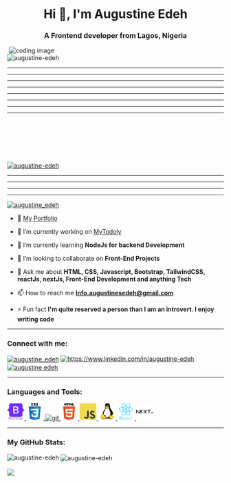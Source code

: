 <h1 align="center">Hi 👋, I'm Augustine Edeh</h1>
<h3 align="center">A Frontend developer from Lagos, Nigeria</h3>
<img src="https://cdn.dribbble.com/users/1162077/screenshots/3848914/programmer.gif" align="right" alt="coding image" width="500">



<p align="left"> <img src="https://komarev.com/ghpvc/?username=augustine-edeh&label=Profile%20views&color=0e75b6&style=flat" alt="augustine-edeh" /> </p>
<hr>
<hr>
<hr>
<hr>
<hr>
<hr>
<hr>
<hr>
<br>
<br>
<br>
<br>
<br>
<p align="left"> <a href="https://github.com/ryo-ma/github-profile-trophy"><img src="https://github-profile-trophy.vercel.app/?username=augustine-edeh&theme=monokai" alt="augustine-edeh" /></a> </p>
<hr>
<hr>
<hr>
<hr>


<p align="left"> <a href="https://twitter.com/augustine_edeh" target="blank"><img src="https://img.shields.io/twitter/follow/augustine_edeh?logo=twitter&style=for-the-badge" alt="augustine_edeh" /></a> </p>

- 💼 [My Portfolio](https://augustines.vercel.app) 

- 🔭 I’m currently working on [MyTodoly](https://mytodoly.vercel.app)


- 🌱 I’m currently learning **NodeJs for backend Development**

- 👯 I’m looking to collaborate on **Front-End Projects**

- 💬 Ask me about **HTML, CSS, Javascript, Bootstrap, TailwindCSS, reactJs, nextJs,  Front-End Development and anything Tech**

- 📫 How to reach me **Info.augustinesedeh@gmail.com**

- ⚡ Fun fact **I'm quite reserved a person than I am an introvert. I enjoy writing code**

<hr>
<h3 align="left">Connect with me:</h3>
<p align="left">
<a href="https://twitter.com/augustine_edeh" target="blank"><img align="center" src="https://raw.githubusercontent.com/rahuldkjain/github-profile-readme-generator/master/src/images/icons/Social/twitter.svg" alt="augustine_edeh" height="30" width="40" /></a>
<a href="https://linkedin.com/in/https://www.linkedin.com/in/augustine-edeh" target="blank"><img alhttps://1.bp.blogspot.com/-7A4WynwLsM...ign="center" src="https://raw.githubusercontent.com/rahuldkjain/github-profile-readme-generator/master/src/images/icons/Social/linked-in-alt.svg" alt="https://www.linkedin.com/in/augustine-edeh" height="30" width="40" /></a>
<a href="https://fb.com/augustine edeh" target="blank"><img align="center" src="https://raw.githubusercontent.com/rahuldkjain/github-profile-readme-generator/master/src/images/icons/Social/facebook.svg" alt="augustine edeh" height="30" width="40" /></a>
</p>

<hr>
<h3 align="left">Languages and Tools:</h3>


<p align="left"> <a href="https://getbootstrap.com" target="_blank" rel="noreferrer"> <img src="https://raw.githubusercontent.com/devicons/devicon/master/icons/bootstrap/bootstrap-plain-wordmark.svg" alt="bootstrap" width="40" height="40"/> </a> <a href="https://www.w3schools.com/css/" target="_blank" rel="noreferrer"> <img src="https://raw.githubusercontent.com/devicons/devicon/master/icons/css3/css3-original-wordmark.svg" alt="css3" width="40" height="40"/> </a> <a href="https://git-scm.com/" target="_blank" rel="noreferrer"> <img src="https://www.vectorlogo.zone/logos/git-scm/git-scm-icon.svg" alt="git" width="40" height="40"/> </a> <a href="https://www.w3.org/html/" target="_blank" rel="noreferrer"> <img src="https://raw.githubusercontent.com/devicons/devicon/master/icons/html5/html5-original-wordmark.svg" alt="html5" width="40" height="40"/> </a> <a href="https://developer.mozilla.org/en-US/docs/Web/JavaScript" target="_blank" rel="noreferrer"> <img src="https://raw.githubusercontent.com/devicons/devicon/master/icons/javascript/javascript-original.svg" alt="javascript" width="40" height="40"/> </a> <a href="https://www.linux.org/" target="_blank" rel="noreferrer"> <img src="https://raw.githubusercontent.com/devicons/devicon/master/icons/linux/linux-original.svg" alt="linux" width="40" height="40"/> </a> <a href="https://reactjs.org/" target="_blank" rel="noreferrer"> <img src="https://raw.githubusercontent.com/devicons/devicon/master/icons/react/react-original-wordmark.svg" alt="react" width="40" height="40"/> </a> <img src="https://raw.githubusercontent.com/devicons/devicon/master/icons/nextjs/nextjs-original-wordmark.svg" alt="nextjs" width="40" height="40"/> </a> </p>

<hr>
<h3 align="left">My GitHub Stats:</h3>
<p><img align="left" src="https://github-readme-stats.vercel.app/api/top-langs/?username=Augustine-edeh&theme=radical&hide_border=false&include_all_commits=false&count_private=false&layout=compact" alt="augustine-edeh" /></p>

<p>&nbsp;<img align="center" src="https://github-readme-stats.vercel.app/api?username=Augustine-edeh&theme=radical&hide_border=false&include_all_commits=false&count_private=false" alt="augustine-edeh" /></p>

<p><img align="center" src="https://github-readme-streak-stats.herokuapp.com/?user=Augustine-edeh&theme=radical&hide_border=false" /></p>

